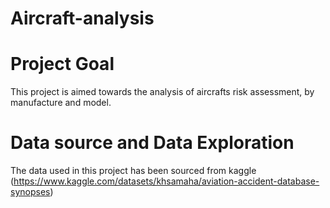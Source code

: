 # Aircraft-analysis

# Project Goal
This project is aimed towards the analysis of aircrafts risk assessment, by manufacture and model.

# Data source and Data Exploration
The data used in this project has been sourced from kaggle (https://www.kaggle.com/datasets/khsamaha/aviation-accident-database-synopses)
